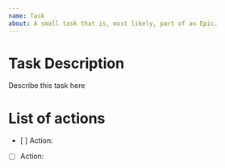```yaml
---
name: Task
about: A small task that is, most likely, part of an Epic.
---
```

<!-- 1. Name task “Task: Name of the task” -->
<!-- 2. Add task date if meeting or event -->
<!-- 3. Add dateline if hard deadline -->
<!-- Ex. “Task: Do this, due Jan. 5” -->

# Task Description
Describe this task here


# List of actions
- [ ] Action: <!-- Use # if existing issue in same repo -->
- [ ] Action: <!-- Use URL link if exsiting issue in other repo -->


<!-- 4. Assign task to someone -->
<!-- 5. Add labels if needed -->
<!-- 6. Register with project -->
<!-- 7. Define milestone if needed --> 
